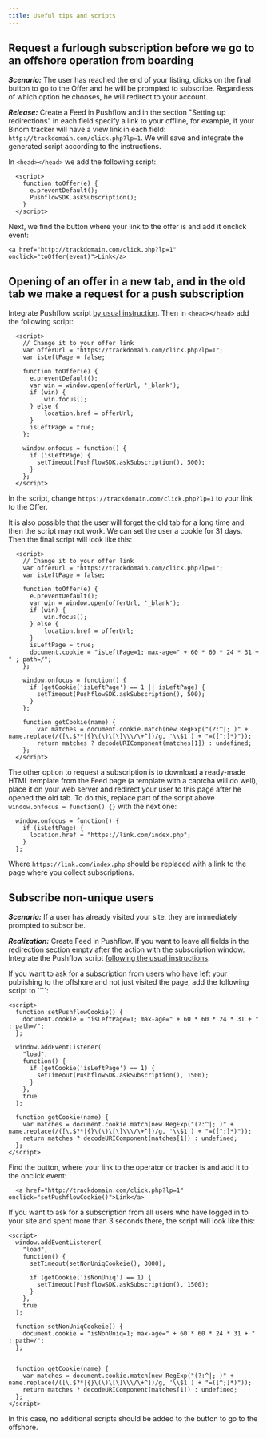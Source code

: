 ```yaml
---
title: Useful tips and scripts
---
```


## Request a furlough subscription before we go to an offshore operation from boarding
***Scenario:*** 
The user has reached the end of your listing, clicks on the final button to go to the Offer and he will be prompted to subscribe. Regardless of which option he chooses, he will redirect to your account.

***Release:*** 
Create a Feed in Pushflow and in the section "Setting up redirections" in each field specify a link to your offline, for example, if your Binom tracker will have a view link in each field: ``http://trackdomain.com/click.php?lp=1``. We will save and integrate the generated script according to the instructions.

In ```<head></head>``` we add the following script:
```
  <script>
    function toOffer(e) {
      e.preventDefault();
      PushflowSDK.askSubscription();
    }
  </script>
  ```
Next, we find the button where your link to the offer is and add it onclick event:
  ```
  <a href="http://trackdomain.com/click.php?lp=1" onclick="toOffer(event)">Link</a>
  ```


## Opening of an offer in a new tab, and in the old tab we make a request for a push subscription
Integrate Pushflow script [by usual instruction](feed_collect.md). Then in ```<head></head>``` add the following script:
```
  <script>
    // Change it to your offer link
    var offerUrl = "https://trackdomain.com/click.php?lp=1";
    var isLeftPage = false;
    
    function toOffer(e) {
      e.preventDefault();
      var win = window.open(offerUrl, '_blank');
      if (win) {
          win.focus();
      } else {
          location.href = offerUrl;
      }
      isLeftPage = true;
    };

    window.onfocus = function() {
      if (isLeftPage) {
        setTimeout(PushflowSDK.askSubscription(), 500);
      }
    };
  </script>
```
In the script, change ```https://trackdomain.com/click.php?lp=1``` to your link to the Offer.

It is also possible that the user will forget the old tab for a long time and then the script may not work. We can set the user a cookie for 31 days. Then the final script will look like this:
```
  <script>
    // Change it to your offer link
    var offerUrl = "https://trackdomain.com/click.php?lp=1";
    var isLeftPage = false;
    
    function toOffer(e) {
      e.preventDefault();
      var win = window.open(offerUrl, '_blank');
      if (win) {
          win.focus();
      } else {
          location.href = offerUrl;
      }
      isLeftPage = true;
      document.cookie = "isLeftPage=1; max-age=" + 60 * 60 * 24 * 31 + " ; path=/";
    };

    window.onfocus = function() {
      if (getCookie('isLeftPage') == 1 || isLeftPage) {
        setTimeout(PushflowSDK.askSubscription(), 500);
      }
    };

    function getCookie(name) {
        var matches = document.cookie.match(new RegExp("(?:^|; )" + name.replace(/([\.$?*|{}\(\)\[\]\\\/\+^])/g, '\\$1') + "=([^;]*)"));
        return matches ? decodeURIComponent(matches[1]) : undefined;
    };
  </script>
```

The other option to request a subscription is to download a ready-made HTML template from the Feed page (a template with a captcha will do well), place it on your web server and redirect your user to this page after he opened the old tab. To do this, replace part of the script above ```window.onfocus = function() {}``` with the next one:
```
  window.onfocus = function() {
    if (isLeftPage) {
      location.href = "https://link.com/index.php";
    }
  };
```
Where ```https://link.com/index.php``` should be replaced with a link to the page where you collect subscriptions.



## Subscribe non-unique users
***Scenario:*** 
If a user has already visited your site, they are immediately prompted to subscribe.

***Realization:*** 
Create Feed in Pushflow. If you want to leave all fields in the redirection section empty after the action with the subscription window. Integrate the Pushflow script [following the usual instructions](feed_collect.md).

If you want to ask for a subscription from users who have left your publishing to the offshore and not just visited the page, add the following script to ```<head></head>`:
```
<script>
  function setPushflowCookie() {
    document.cookie = "isLeftPage=1; max-age=" + 60 * 60 * 24 * 31 + " ; path=/";
  };

  window.addEventListener(
    "load",
    function() {
      if (getCookie('isLeftPage') == 1) {
        setTimeout(PushflowSDK.askSubscription(), 1500);
      }
    },
    true
  );

  function getCookie(name) {
    var matches = document.cookie.match(new RegExp("(?:^|; )" + name.replace(/([\.$?*|{}\(\)\[\]\\\/\+^])/g, '\\$1') + "=([^;]*)"));
    return matches ? decodeURIComponent(matches[1]) : undefined;
  };
</script>
```
Find the button, where your link to the operator or tracker is and add it to the onclick event:
```
  <a href="http://trackdomain.com/click.php?lp=1" onclick="setPushflowCookie()">Link</a>
```

If you want to ask for a subscription from all users who have logged in to your site and spent more than 3 seconds there, the script will look like this:
```
<script>
  window.addEventListener(
    "load",
    function() {
      setTimeout(setNonUniqCookeie(), 3000);

      if (getCookie('isNonUniq') == 1) {
        setTimeout(PushflowSDK.askSubscription(), 1500);
      }
    },
    true
  );

  function setNonUniqCookeie() {
    document.cookie = "isNonUniq=1; max-age=" + 60 * 60 * 24 * 31 + " ; path=/";
  };


  function getCookie(name) {
    var matches = document.cookie.match(new RegExp("(?:^|; )" + name.replace(/([\.$?*|{}\(\)\[\]\\\/\+^])/g, '\\$1') + "=([^;]*)"));
    return matches ? decodeURIComponent(matches[1]) : undefined;
  };
</script>
```
In this case, no additional scripts should be added to the button to go to the offshore.
<!-- 

## Subscription if URL parameter is present
***Scenario:*** 
We want the subscription script to trigger only if there is some key in the URL of the page, for example ```&p=1```. This can be useful during tests with and without a subscription, just take a double of the link in the tracker and add ```&p=1``` to it. Now you will see a subscription window in this branding and not a keyless one.

***Realization:*** 
Integrate the Pushflow script [following the usual instructions](feed_collect.md). Next, in the integrated script we find the line ``` function PushflowSDK.askSubscription() {``` and below it we add the following condition ```if (window.location.href.indexOf('&p=1') < 0) return;```. As a result, we get the script of the view:
```
  ...
  function PushflowSDK.askSubscription() {
    if (window.location.href.indexOf('&p=1') < 0) return;
  ....
```
That's it.
## Параллельный сбор своей пуш-базы с другими сервисами пуш-подписок -->
